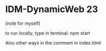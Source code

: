 # IDM-DynamicWeb 23


 (note for myself)

 to run locally, type in terminal: npm start
 
 Also other ways in the comment in index.html
